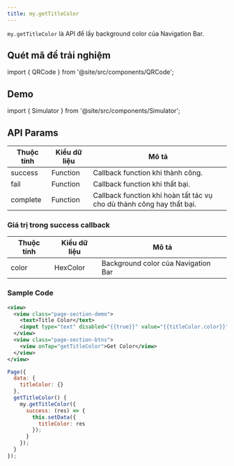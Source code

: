 ```yaml
---
title: my.getTitleColor
---
```


`my.getTitleColor` là API để lấy background color của Navigation Bar.

## Quét mã để trải nghiệm

import { QRCode } from '@site/src/components/QRCode';

<QRCode page="pages/api/navigation-bar/get-title-color/index" />

## Demo

import { Simulator } from '@site/src/components/Simulator';

<Simulator page="pages/api/navigation-bar/get-title-color/index" />

## API Params

| Thuộc tính | Kiểu dữ liệu | Mô tả                                                                 |
| ---------- | ------------ | --------------------------------------------------------------------- |
| success    | Function     | Callback function khi thành công.                                     |
| fail       | Function     | Callback function khi thất bại.                                       |
| complete   | Function     | Callback function khi hoàn tất tác vụ cho dù thành công hay thất bại. |

### Giá trị trong success callback

| Thuộc tính | Kiểu dữ liệu | Mô tả                               |
| ---------- | ------------ | ----------------------------------- |
| color      | HexColor     | Background color của Navigation Bar |

### Sample Code

```xml
<view>
  <view class="page-section-demo">
    <text>Title Color</text>
    <input type="text" disabled="{{true}}" value="{{titleColor.color}}"></input>
  </view>
  <view class="page-section-btns">
    <view onTap="getTitleColor">Get Color</view>
  </view>
</view>
```

```js
Page({
  data: {
    titleColor: {}
  },
  getTitleColor() {
    my.getTitleColor({
      success: (res) => {
        this.setData({
          titleColor: res
        });
      }
    });
  }
});
```
